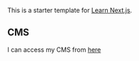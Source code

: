 This is a starter template for [Learn Next.js](https://nextjs.org/learn).

## CMS

I can access my CMS from [here](https://www.louiswhite.me/admin/#/)

